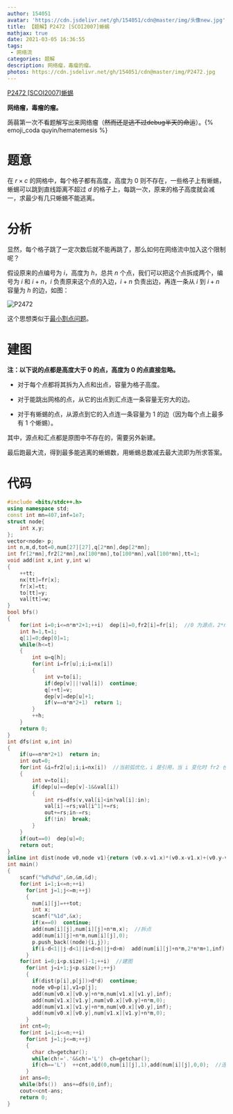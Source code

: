 ```yaml
---
author: 154051
avatar: 'https://cdn.jsdelivr.net/gh/154051/cdn@master/img/头像new.jpg'
title: 【题解】P2472 [SCOI2007]蜥蜴
mathjax: true
date: 2021-03-05 16:36:55
tags: 
 - 网络流
categories: 题解
description: 网络瘤，毒瘤的瘤。
photos: https://cdn.jsdelivr.net/gh/154051/cdn@master/img/P2472.jpg
---
```


[P2472 [SCOI2007]蜥蜴](https://www.luogu.com.cn/problem/P2472)

**网络瘤，毒瘤的瘤。**

蒟蒻第一次不看题解写出来网络瘤（~~然而还是逃不过debug半天的命运~~）。{% emoji_coda quyin/hematemesis %}

# 题意

在 $r\times c$ 的网格中，每个格子都有高度，高度为 $0$ 则不存在，一些格子上有蜥蜴，蜥蜴可以跳到直线距离不超过 $d$ 的格子上，每跳一次，原来的格子高度就会减一，求最少有几只蜥蜴不能逃离。

# 分析

显然，每个格子跳了一定次数后就不能再跳了，那么如何在网络流中加入这个限制呢？

假设原来的点编号为 $i$，高度为 $h$，总共 $n$ 个点，我们可以把这个点拆成两个，编号为 $i$ 和 $i+n$，$i$ 负责原来这个点的入边，$i+n$ 负责出边，再连一条从 $i$ 到 $i+n$ 容量为 $h$ 的边，如图：

![P2472](https://img.imgdb.cn/item/6041e56b360785be54ee87f8.png)

这个思想类似于[最小割点问题](https://www.luogu.com.cn/problem/P1345)。

# 建图

**注：以下说的点都是高度大于 $0$ 的点，高度为 $0$ 的点直接忽略。**

- 对于每个点都将其拆为入点和出点，容量为格子高度。

- 对于能跳出网格的点，从它的出点到汇点连一条容量无穷大的边。

- 对于有蜥蜴的点，从源点到它的入点连一条容量为 $1$ 的边（因为每个点上最多有 $1$ 个蜥蜴）。

其中，源点和汇点都是原图中不存在的，需要另外新建。

最后跑最大流，得到最多能逃离的蜥蜴数，用蜥蜴总数减去最大流即为所求答案。

# 代码

```cpp
#include <bits/stdc++.h>
using namespace std;
const int mn=407,inf=1e7;
struct node{
	int x,y;
};
vector<node> p;
int n,m,d,tot=0,num[27][27],q[2*mn],dep[2*mn];
int fr[2*mn],fr2[2*mn],nx[100*mn],to[100*mn],val[100*mn],tt=1;
void add(int x,int y,int w)
{
	++tt;
	nx[tt]=fr[x];
	fr[x]=tt;
	to[tt]=y;
	val[tt]=w;
}
bool bfs()
{
	for(int i=0;i<=n*m*2+1;++i)  dep[i]=0,fr2[i]=fr[i];  //0 为源点，2*n*m+1 为汇点 
	int h=1,t=1;
	q[1]=0;dep[0]=1;
	while(h<=t)
	{
		int u=q[h];
		for(int i=fr[u];i;i=nx[i])
		{
			int v=to[i];
			if(dep[v]||!val[i])  continue;
			q[++t]=v;
			dep[v]=dep[u]+1;
			if(v==n*m*2+1)  return 1;
		}
		++h;
	}
	return 0;
}
int dfs(int u,int in)
{
	if(u==n*m*2+1)  return in;
	int out=0;
	for(int &i=fr2[u];i;i=nx[i])  //当前弧优化，i 是引用，当 i 变化时 fr2 也会跟着变化 
	{
		int v=to[i];
		if(dep[u]==dep[v]-1&&val[i])
		{
			int rs=dfs(v,val[i]<in?val[i]:in);
			val[i]-=rs;val[i^1]+=rs;
			out+=rs;in-=rs;
			if(!in)  break;
		}
	}
	if(out==0)  dep[u]=0;
	return out;
}
inline int dist(node v0,node v1){return (v0.x-v1.x)*(v0.x-v1.x)+(v0.y-v1.y)*(v0.y-v1.y);}  //求两点的直线距离 
int main()
{
	scanf("%d%d%d",&n,&m,&d);
	for(int i=1;i<=n;++i)
	  for(int j=1;j<=m;++j)
	  {
	  	num[i][j]=++tot;
	  	int x;
	  	scanf("%1d",&x);
	  	if(x==0)  continue;
	  	add(num[i][j],num[i][j]+n*m,x);  //拆点 
	  	add(num[i][j]+n*m,num[i][j],0);
	  	p.push_back((node){i,j});
	  	if(i-d<1||j-d<1||i+d>n||j+d>m)  add(num[i][j]+n*m,2*n*m+1,inf),add(2*n*m+1,num[i][j]+n*m,0);  //连汇点 
	  }
	for(int i=0;i<p.size()-1;++i)  //建图 
	  for(int j=i+1;j<p.size();++j)
	  {
	  	if(dist(p[i],p[j])>d*d)  continue;
	  	node v0=p[i],v1=p[j];
	  	add(num[v0.x][v0.y]+n*m,num[v1.x][v1.y],inf);
	  	add(num[v1.x][v1.y],num[v0.x][v0.y]+n*m,0);
	  	add(num[v1.x][v1.y]+n*m,num[v0.x][v0.y],inf);
	  	add(num[v0.x][v0.y],num[v1.x][v1.y]+n*m,0);
	  }
	int cnt=0;
	for(int i=1;i<=n;++i)
	  for(int j=1;j<=m;++j)
	  {
	  	char ch=getchar();
	  	while(ch!='.'&&ch!='L')  ch=getchar();
	  	if(ch=='L')  ++cnt,add(0,num[i][j],1),add(num[i][j],0,0);  //连源点 
	  }
	int ans=0;
	while(bfs())  ans+=dfs(0,inf);
	cout<<cnt-ans;
	return 0;
}
```

